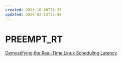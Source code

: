 ```yaml
---
created: 2023-10-08T21:37
updated: 2024-02-13T22:42
---
```

# PREEMPT\_RT

[Demystifying the Real-Time Linux Scheduling Latency](Demystifying%20the%20Real-Time%20Linux%20Scheduling%20Latency.md)
